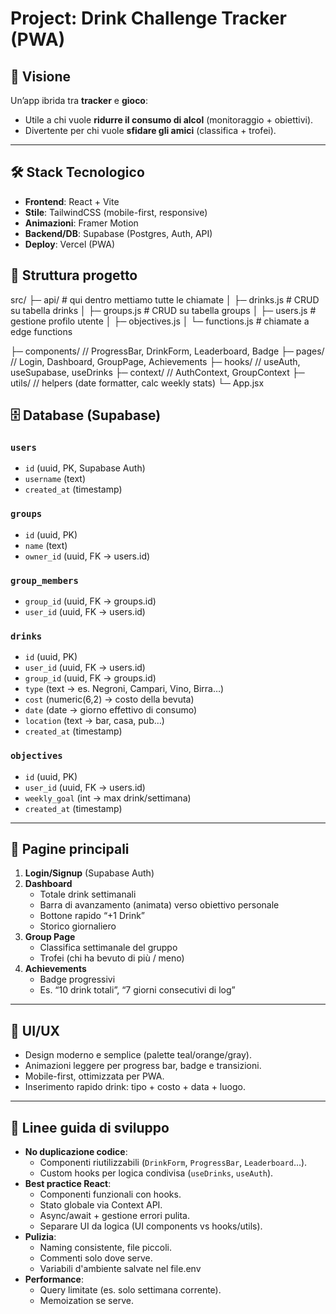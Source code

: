 # Project: Drink Challenge Tracker (PWA)

## 🎯 Visione
Un’app ibrida tra **tracker** e **gioco**:
- Utile a chi vuole **ridurre il consumo di alcol** (monitoraggio + obiettivi).
- Divertente per chi vuole **sfidare gli amici** (classifica + trofei).

---

## 🛠️ Stack Tecnologico
- **Frontend**: React + Vite
- **Stile**: TailwindCSS (mobile-first, responsive)
- **Animazioni**: Framer Motion
- **Backend/DB**: Supabase (Postgres, Auth, API)
- **Deploy**: Vercel (PWA)

## 📂 Struttura progetto
src/
 ├─ api/             # qui dentro mettiamo tutte le chiamate
 │   ├─ drinks.js    # CRUD su tabella drinks
 │   ├─ groups.js    # CRUD su tabella groups
 │   ├─ users.js     # gestione profilo utente
 │   ├─ objectives.js
 │   └─ functions.js # chiamate a edge functions

├─ components/ // ProgressBar, DrinkForm, Leaderboard, Badge
├─ pages/ // Login, Dashboard, GroupPage, Achievements
├─ hooks/ // useAuth, useSupabase, useDrinks
├─ context/ // AuthContext, GroupContext
├─ utils/ // helpers (date formatter, calc weekly stats)
└─ App.jsx


## 🗄️ Database (Supabase)
### `users`
- `id` (uuid, PK, Supabase Auth)
- `username` (text)
- `created_at` (timestamp)

### `groups`
- `id` (uuid, PK)
- `name` (text)
- `owner_id` (uuid, FK → users.id)

### `group_members`
- `group_id` (uuid, FK → groups.id)
- `user_id` (uuid, FK → users.id)

### `drinks`
- `id` (uuid, PK)
- `user_id` (uuid, FK → users.id)
- `group_id` (uuid, FK → groups.id)
- `type` (text → es. Negroni, Campari, Vino, Birra…)
- `cost` (numeric(6,2) → costo della bevuta)
- `date` (date → giorno effettivo di consumo)
- `location` (text → bar, casa, pub…)
- `created_at` (timestamp)

### `objectives`
- `id` (uuid, PK)
- `user_id` (uuid, FK → users.id)
- `weekly_goal` (int → max drink/settimana)
- `created_at` (timestamp)

---

## 📱 Pagine principali
1. **Login/Signup** (Supabase Auth)
2. **Dashboard**
   - Totale drink settimanali
   - Barra di avanzamento (animata) verso obiettivo personale
   - Bottone rapido “+1 Drink”
   - Storico giornaliero
3. **Group Page**
   - Classifica settimanale del gruppo
   - Trofei (chi ha bevuto di più / meno)
4. **Achievements**
   - Badge progressivi
   - Es. “10 drink totali”, “7 giorni consecutivi di log”

---

## 🎨 UI/UX
- Design moderno e semplice (palette teal/orange/gray).
- Animazioni leggere per progress bar, badge e transizioni.
- Mobile-first, ottimizzata per PWA.
- Inserimento rapido drink: tipo + costo + data + luogo.

---

## 🔑 Linee guida di sviluppo
- **No duplicazione codice**:
  - Componenti riutilizzabili (`DrinkForm`, `ProgressBar`, `Leaderboard`…).
  - Custom hooks per logica condivisa (`useDrinks`, `useAuth`).
- **Best practice React**:
  - Componenti funzionali con hooks.
  - Stato globale via Context API.
  - Async/await + gestione errori pulita.
  - Separare UI da logica (UI components vs hooks/utils).
- **Pulizia**:
  - Naming consistente, file piccoli.
  - Commenti solo dove serve.
  - Variabili d'ambiente salvate nel file.env
- **Performance**:
  - Query limitate (es. solo settimana corrente).
  - Memoization se serve.